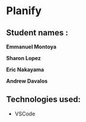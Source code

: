 # Planify

## __Student names :__

<b>Emmanuel Montoya</b>

<b>Sharon Lopez</b>

<b>Eric Nakayama</b>

<b>Andrew Davalos</b>

## Technologies used:

- VSCode

